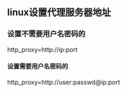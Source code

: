 ## linux设置代理服务器地址

### 设置不需要用户名密码的
http_proxy=http://ip:port

#### 设置需要用户名密码的
http_proxy=http://user:passwd@ip:port
